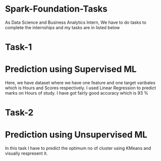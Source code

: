 # Spark-Foundation-Tasks
As Data Science and Business Analytics Intern, We have to do tasks to complete the internships and my tasks are in listed below

# Task-1
# Prediction using Supervised ML
  Here, we have dataset where we have one feature and one target varibales which is Hours and Scores respectively.
  I used Linear Regression to predict marks on Hours of study.
  I have got fairly good accuracy which is 93 %
# Task-2
# Prediction using Unsupervised ML
  In this task I have to predict the optimum no of cluster using KMeans and visually respresent it.
